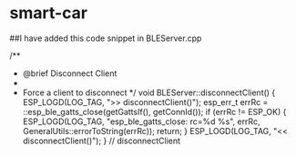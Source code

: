 # smart-car


##I have added this code snippet in BLEServer.cpp

  /**
   * @brief Disconnect Client
   *
   * Force a client to disconnect
   */
  void BLEServer::disconnectClient() {
    ESP_LOGD(LOG_TAG, ">> disconnectClient()");
    esp_err_t errRc = ::esp_ble_gatts_close(getGattsIf(), getConnId());
    if (errRc != ESP_OK) {
      ESP_LOGD(LOG_TAG, "esp_ble_gatts_close: rc=%d %s", errRc, GeneralUtils::errorToString(errRc));
      return;
    }
    ESP_LOGD(LOG_TAG, "<< disconnectClient()");
  } // disconnectClient
